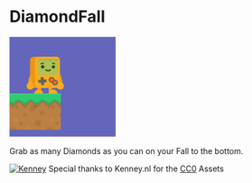 # DiamondFall
![GameIcon](/icon.png)

Grab as many Diamonds as you can on your Fall to the bottom.

[![Kenney](http://kenney.nl/data/img/logo.png)](http://kenney.nl/)
Special thanks to Kenney.nl for the [CC0](https://creativecommons.org/publicdomain/zero/1.0/) Assets